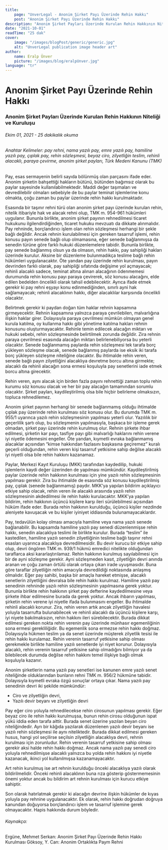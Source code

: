 ```yaml
---
title:
    page: "UnverLegal - Anonim Şirket Payı Üzerinde Rehin Hakkı"
    post: "Anonim Şirket Payı Üzerinde Rehin Hakkı"
description: "Anonim Şirket Payları Üzerinde Kurulan Rehin Hakkının Niteliği ve Kuruluşu"
date: "2021-10-01"
readTime: "25 dak"
cover:
    image: "/images/blogPost/generic/generic.jpg"
    alt: "UnverLegal publication image header art"
author:
    name: Eralp Ünver
    picture: "/images/blog/eralpUnver.jpg"
language: "tr"
---
```


# Anonim Şirket Payı Üzerinde Rehin Hakkı

### Anonim Şirket Payları Üzerinde Kurulan Rehin Hakkının Niteliği ve Kuruluşu

###### Ekim 01, 2021 - 25 dakikalık okuma

###### Anahtar Kelimeler: pay rehni, nama yazılı pay, emre yazılı pay, hamiline yazılı pay, çıplak pay, rehin sözleşmesi, beyaz ciro, zilyetliğin teslim, rehinli alacaklı, paraya çevirme, anonim şirket payları, Türk Medeni Kanunu (TMK)

Pay, esas sermayenin belirli sayıda bölünmüş olan parçasını ifade eder. Anonim şirketin bahşettiği hakların bütünü, bütünden bağımsız olarak bu paylar sayesinde kullanılabilmektedir. Maddi değer taşımaları ve devredilebilir olmaları sebebiyle de bu paylar teminat işlemlerine konu olmakta, çoğu zaman bu paylar üzerinde rehin hakkı kurulmaktadır.

Esasında bir taşınır rehni türü olan anonim şirket payı üzerinde kurulan rehin, nitelik itibariyle hak ve alacak rehni olup, TMK m. 954-961 hükümleri uygulanır. Bununla birlikte, anonim şirket payının rehnedilmesi ticaret hukukunu ilgilendirdiğinden, ticaret hukuku mevzuatı da dikkate alınmalıdır. Pay rehninde, borçlandırıcı işlem olan rehin sözleşmesi herhangi bir şekle bağlı değildir. Ancak rehnin kurulabilmesi için gereken tasarruf işlemi, rehin konusu payın senede bağlı olup olmamasına, eğer senede bağlanmışsa da senedin türüne göre farklı hukuki düzenlemelere tabidir. Bununla birlikte, pay senede bağlanmış olsun ya da olmasın, rehin hakkı, pay sahipliği hakları üzerinde kurulur. Aksine bir düzenleme bulunmadıkça teslime bağlı rehin hükümleri uygulanacaktır. Öte yandan pay üzerinde rehin kurulması, payın devrinden farklı olarak, pay sahipliği sıfatında değişime yol açmayacak; rehinli alacaklı sadece, teminat altına alınan alacağının ödenmemesi durumunda rehin konusu payı paraya çevirerek, söz konusu alacağını, elde edilen bedelden öncelikli olarak tahsil edebilecektir. Ayrıca ifade etmek gerekir ki pay rehni eşyayı konu edinmediğinden, sınırlı ayni hak sağlamayacak; rehinli alacaklının hakkı, diğer alacaklılar karşısında öncelikli olacaktır. 

Belirtmek gerekir ki paydan doğan tüm haklar rehnin kapsamına girmeyecektir. Rehnin kapsamına yalnızca paraya çevrilebilen, malvarlığına ilişkin haklar girer. Dolayısıyla paraya çevrilmesi mümkün olmayan genel kurula katılma, oy kullanma hakkı gibi yönetime katılma hakları rehnin konusunu oluşturmayacaktır.
Rehinle temin edilecek alacağın miktarı ve hukuki sebebi, rehin sözleşmesinde belirtilmek zorunda değildir. Zira rehnin paraya çevrilmesi esasında alacağın miktarı belirlenebiliyorsa bu yeterli olacaktır. Senede bağlanmamış paylarda rehin sözleşmesi tek tarafa borç yükleyen sözleşme olacak, senede bağlanmış paylarda ise eksik iki tarafa borç yükleyen sözleşme niteliğine olacaktır. Bu ihtimalde rehin veren, senede bağlı payın zilyetliğini alacaklıya devretme borcu altına girmekte; alacaklı da rehinli alacağın sona ermesi koşuluyla pay senetlerini iade etmek borcu altına girecektir.  

Rehin veren, aynı alacak için birden fazla payını rehnettiği zaman toplu rehin kurumu söz konusu olacak ve her bir pay alacağın tamamından sorumlu olacaktır. Şirket payları, kaydileştirilmiş olsa bile hiçbir belirleme olmaksızın, topluca rehnedilemez. 

Anonim şirket payının herhangi bir senede bağlanmamış olduğu ihtimalde çıplak pay üzerinde rehin kurulması söz konusu olur. Bu durumda TMK m. 955/1 uyarınca yazılı rehin sözleşmesinin yapılması yeterli olur. Yazılılık bir geçerlilik şartı olup, bu sözleşmenin yapılmasıyla, başkaca bir işleme gerek olmadan, şirket payı üzerinde rehin kurulmuş olur. Rehnin şirkete ihbar edilmesi, şirketin kar payı, tasfiye payı gibi malvarlığı haklarını rehin verene iyi niyetle ödemesini engeller. Öte yandan, kıymetli evraka bağlanmamış alacaklar açısından “kimse hakkından fazlasını başkasına geçiremez” kuralı geçerli olduğundan, rehin veren kişi tasarruf yetkisine sahip değilse alacaklı iyi niyetli olsa bile rehin hakkını kazanamaz.

Paylar, Merkezi Kayıt Kuruluşu (MKK) tarafından kaydedilip, hukuki işlemlerin kaydi değer üzerinden de yapılması mümkündür. Kaydileştirilmiş paylar üzerinde rehin hakkının kurulması için yine yazılı rehin sözleşmesinin yapılması gerekir. Zira bu ihtimalde de esasında söz konusu kaydileştirilmiş pay, çıplak (senede bağlanmamış) paydır. MKK’ya yapılan bildirim açıklayıcı etkiye sahip olacak, rehin veren ile alacaklı arasında yazılı rehin sözleşmesinin akdedilmesi ile rehin hakkı kurulacaktır. MKK’ya yapılan bildirim, rehin hakkının üçüncü kişilere karşı ileri sürülebilmesi açısından hüküm ifade eder. Burada rehin hakkının kurulduğu, üçüncü kişiler nezdinde aleniyete kavuşacak ve bu kişiler iyiniyet iddiasında bulunamayacaklardır.  

Pay, tedavülün kolay olması amacıyla hamiline veya nama yazılı senede bağlanabilir. Bu kapsamda hamiline yazılı pay senedi düzenlenmişse rehin hakkı, senedin alacaklıya teslimi ile birlikte kurulur. Burada “teslim” ile kastedilen, hamiline yazılı senedin zilyetliğinin teslime bağlı taşınır rehni esasları uyarınca alacaklıya devredilmesidir. Bu devir kurucu bir etkiye sahip olup, devri öngören TMK m. 939/1 hükmü emredici nitelikte olduğundan taraflarca aksi kararlaştırılamaz. Rehin hakkının kurulmuş sayılabilmesi için bir de ayni sözleşme gerekir. Ayni sözleşmeden kasıt, zilyetliğin devri anında aranan ve çoğu zaman örtülü olarak ortaya çıkan irade uyuşmasıdır. Buna göre taraflar zilyetliğin rehin amacıyla devredildiği noktasında anlaşmış olmalıdır. Eğer pay sahibi, başka bir amaçla hareket etmişse, alacaklı senetlerin zilyetliğini devralsa bile rehin hakkı kurulmaz. Hamiline yazılı pay senedinin rehninde yazılı rehin sözleşmesinin yapılmasına gerek yoktur. Bununla birlikte rehin hakkının şirket pay defterine kaydedilmesine veya şirkete ihbar edilmesine burada da gerek yoktur. Ancak ihbarın yapılması, şirketin rehin verene iyi niyetle ifada bulunmasını engeller. Bu ihtimalde rehinli alacaklı korunur. Zira, rehin veren artık ancak zilyetliğin havalesi yoluyla tasarrufta bulunabilecek ve rehinli alacaklı da üçüncü kişilere karşı, iyi niyete bakılmaksızın, rehin hakkını ileri sürebilecektir. Burada dikkat edilmesi gereken nokta rehin verenin pay üzerinde münhasır egemenliğinin sona ermesi gerekliliğidir. Bu egemenlik sona ermezse rehin hakkı doğmaz. Dolayısıyla hükmen teslim ya da senet üzerinde müşterek zilyetlik tesisi ile rehin hakkı kurulamaz. Rehin verenin tasarruf yetkisine sahip olması gerekmekle birlikte hamiline yazılı senetlerde iyi niyet korunur. Dolayısıyla alacaklı, rehin verenin tasarruf yetkisine sahip olmadığını bilmiyor ya da bilebilecek durumda değilse rehin hakkını temel ilişkiye bağlı olmak koşuluyla kazanır.

Anonim şirketlerin nama yazılı pay senetleri ise kanunen emre yazılı senet niteliğinde olduklarından bunların rehni TMK m. 956/2 hükmüne tabidir. Dolayısıyla kıymetli evraka özgü sonuçlar ortaya çıkar. Nama yazılı pay senedinin devri iki şekilde mümkündür:

- Ciro ve zilyetliğin devri,
- Yazılı devir beyanı ve zilyetliğin devri

Pay eğer ciro yoluyla rehnedilecekse rehin cirosunun yapılması gerekir. Eğer beyaz ciro ile rehin hakkı kurulmuşsa, bunun rehin cirosu olduğunun ispat yükü iddia eden tarafa aittir. Burada senet üzerine yazılan beyan ciro niteliğindedir. Ayrı bir kâğıda yazılarak düzenlenen yazılı devir beyanı ise yazılı rehin sözleşmesi ile aynı niteliktedir. Burada dikkat edilmesi gereken husus, hangi yol seçilirse seçilsin zilyetliğin alacaklıya devri, rehnin kurulması için zorunludur. Rehin verenin tasarruf yetkisine sahip olması gerekir aksi halde rehin hakkı doğmaz. Ancak nama yazılı pay senedi ciro yoluyla rehnedilmişse alacaklı yalnızca bu yolda rehin hakkını iyi niyetle kazanacak, ikinci yol kullanılmışsa kazanamayacaktır.

Art rehin kurulmuş ise art rehnin kurulduğu önceki alacaklıya yazılı olarak bildirilmelidir. Önceki rehinli alacaklının buna rıza gösterip göstermemesinin önemi yoktur ancak bu bildirim art rehnin kurulması için kurucu etkiye sahiptir.  

Son olarak hatırlatmak gerekir ki alacağın devrine ilişkin hükümler de kıyas yoluyla pay rehnine uygulanacaktır. Ek olarak, rehin hakkı doğrudan doğruya kanundan doğuyorsa borçlandırıcı işlem ve tasarruf işlemine gerek olmayacaktır. Hapis hakkında durum böyledir. 

###### Kaynakça: 
Ergüne, Mehmet Serkan: Anonim Şirket Payı Üzerinde Rehin Hakkı Kurulması 
Göksoy, Y. Can: Anonim Ortaklıkta Paym Rehni

